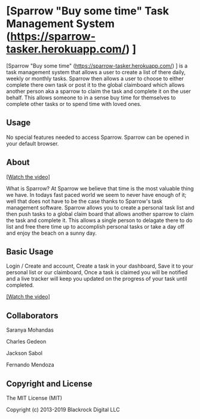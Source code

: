 # [Sparrow "Buy some time" Task Management System (https://sparrow-tasker.herokuapp.com/) ]

[Sparrow "Buy some time" (https://sparrow-tasker.herokuapp.com/) ] is a task management system that allows a user to create a list of there daily, weekly or monthly tasks. Sparrow then allows a user to choose to either complete there own task or post it to the global claimboard which allows another person aka a sparrow to claim the task and complete it on the user behalf. This allows someone to in a sense buy time for themselves to complete other tasks or to spend time with loved ones. 

## Usage
No special features needed to access Sparrow. Sparrow can be opened in your default browser.  

## About

[[Watch the video]](https://youtu.be/WGTQugQ1uz8)


What is Sparrow?
	At Sparrow we believe that time is the most valuable thing we have. In todays fast paced world we seem to never have enough of it; well that does not have to be the case thanks to Sparrow's task management software. Sparrow allows you to create a personal task list and then push tasks to a global claim board that allows another sparrow to claim the task and complete it. This allows a single person to delagate there to do list and free there time up to accomplish personal tasks or take a day off and enjoy the beach on a sunny day. 

## Basic Usage
Login / Create and account, Create a task in your dashboard, Save it to your personal list or our claimboard, Once a task is claimed you will be notified and a live tracker will keep you updated on the progress of your task until completed. 

[[Watch the video]](https://drive.google.com/file/d/18kxQ96SxQLaQLnJ3MelalGqiBq0oJ3pc/view)


## Collaborators

Saranya Mohandas

Charles Gedeon

Jackson Sabol

Fernando Mendoza


## Copyright and License
The MIT License (MIT)

Copyright (c) 2013-2019 Blackrock Digital LLC


